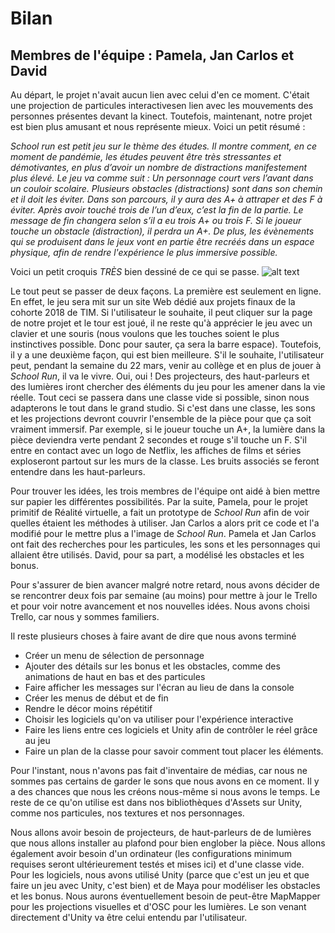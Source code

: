# Bilan 
## Membres de l'équipe : Pamela, Jan Carlos et David

  Au départ, le projet n'avait aucun lien avec celui d'en ce moment. C'était une projection de particules interactivesen lien avec les mouvements des personnes présentes devant la kinect. Toutefois, maintenant, notre projet est bien plus amusant et nous représente mieux. Voici un petit résumé :
  
*School run est petit jeu sur le thème des
études. Il montre comment, en ce moment de pandémie, les études peuvent être très stressantes
et démotivantes, en plus d’avoir un nombre de distractions manifestement plus élevé. Le jeu va
comme suit : Un personnage court vers l’avant dans un couloir scolaire. Plusieurs obstacles
(distractions) sont dans son chemin et il doit les éviter. Dans son parcours, il y aura des A+ à
attraper et des F à éviter. Après avoir touché trois de l’un d’eux, c’est la fin de la partie. Le message
de fin changera selon s’il a eu trois A+ ou trois F. Si le joueur touche un obstacle (distraction), il
perdra un A+. De plus, les évènements qui se produisent dans le jeux vont en partie être recréés dans un espace physique, afin de rendre l'expérience le plus immersive possible.*

Voici un petit croquis *TRÈS* bien dessiné de ce qui se passe.
![alt text](https://github.com/pamelasanscartier/school_run/blob/master/scenario.jpg "Scenario")

 Le tout peut se passer de deux façons. La première est seulement en ligne. En effet, le jeu sera mit sur un site Web dédié aux projets finaux de la cohorte 2018 de TIM. Si l'utilisateur le souhaite, il peut cliquer sur la page de notre projet et le tour est joué, il ne reste qu'à apprécier le jeu avec un clavier et une souris (nous voulons que les touches soient le plus instinctives possible. Donc pour sauter, ça sera la barre espace). Toutefois, il y a une deuxième façon, qui est bien meilleure. S'il le souhaite, l'utilisateur peut, pendant la semaine du 22 mars, venir au collège et en plus de jouer à *School Run*, il va le vivre. Oui, oui ! Des projecteurs, des haut-parleurs et des lumières iront chercher des éléments du jeu pour les amener dans la vie réelle. Tout ceci se passera dans une classe vide si possible, sinon nous adapterons le tout dans le grand studio. Si c'est dans une classe, les sons et les projections devront couvrir l'ensemble de la pièce pour que ça soit vraiment immersif. Par exemple, si le joueur touche un A+, la lumière dans la pièce deviendra verte pendant 2 secondes et rouge s'il touche un F. S'il entre en contact avec un logo de Netflix, les affiches de films et séries exploseront partout sur les murs de la classe. Les bruits associés se feront entendre dans les haut-parleurs.
 
 Pour trouver les idées, les trois membres de l'équipe ont aidé à bien mettre sur papier les différentes possibilités. Par la suite, Pamela, pour le projet primitif de Réalité virtuelle, a fait un prototype de *School Run* afin de voir quelles étaient les méthodes à utiliser. Jan Carlos a alors prit ce code et l'a modifié pour le mettre plus a l'image de *School Run*. Pamela et Jan Carlos ont fait des recherches pour les particules, les sons et les personnages qui allaient être utilisés. David, pour sa part, a modélisé les obstacles et les bonus.
  
  Pour s'assurer de bien avancer malgré notre retard, nous avons décider de se rencontrer deux fois par semaine (au moins) pour mettre à jour le Trello et pour voir notre avancement et nos nouvelles idées. Nous avons choisi Trello, car nous y sommes familiers. 
  
  Il reste plusieurs choses à faire avant de dire que nous avons terminé
  - Créer un menu de sélection de personnage
  - Ajouter des détails sur les bonus et les obstacles, comme des animations de haut en bas et des particules
  - Faire afficher les messages sur l'écran au lieu de dans la console
  - Créer les menus de début et de fin
  - Rendre le décor moins répétitif
  - Choisir les logiciels qu'on va utiliser pour l'expérience interactive
  - Faire les liens entre ces logiciels et Unity afin de contrôler le réel grâce au jeu
  - Faire un plan de la classe pour savoir comment tout placer les éléments.
  
 Pour l'instant, nous n'avons pas fait d'inventaire de médias, car nous ne sommes pas certains de garder le sons que nous avons en ce moment. Il y a des chances que nous les créons nous-même si nous avons le temps. Le reste de ce qu'on utilise est dans nos bibliothèques d'Assets sur Unity, comme nos particules, nos textures et nos personnages.
 
 Nous allons avoir besoin de projecteurs, de haut-parleurs de de lumières que nous allons installer au plafond pour bien englober la pièce. Nous allons également avoir besoin d'un ordinateur (les configurations minimum requises seront ultérieurement testés et mises ici) et d'une classe vide. Pour les logiciels, nous avons utilisé Unity (parce que c'est un jeu et que faire un jeu avec Unity, c'est bien) et de Maya pour modéliser les obstacles et les bonus. Nous aurons éventuellement besoin de peut-être MapMapper pour les projections visuelles et d'OSC pour les lumières. Le son venant directement d'Unity va être celui entendu par l'utilisateur.
  
  

